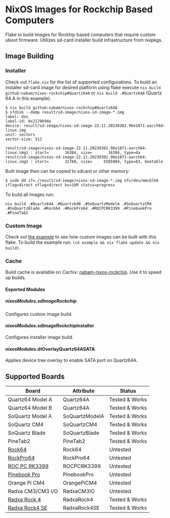 # NixOS Images for Rockchip Based Computers

Flake to build images for Rockhip based computers that require custom uboot
firmware. Utilizes sd-card installer build infrastructure from nixpkgs.

## Image Building

### Installer

Check out `flake.nix` for the list of supported configurations. To build an
installer sd-card image for desired platform using flake execute 
`nix build github:nabam/nixos-rockchip#Quartz64A` or `nix build .#Quartz64A`
(Quartz 64 A in this example).

``` console
$ nix build github:nabam/nixos-rockchip#Quartz64A
$ sfdisk --dump result/sd-image/nixos-sd-image-*.img
label: dos
label-id: 0x2178694e
device: result/sd-image/nixos-sd-image-22.11.20230302.96e1871-aarch64-linux.img
unit: sectors
sector-size: 512

result/sd-image/nixos-sd-image-22.11.20230302.96e1871-aarch64-linux.img1 : start=       16384, size=       16384, type=da
result/sd-image/nixos-sd-image-22.11.20230302.96e1871-aarch64-linux.img2 : start=       32768, size=     5585984, type=83, bootable
```

Built image then can be copied to sdcard or other memory:

``` console
$ sudo dd if=./result/sd-image/nixos-sd-image-*.img of=/dev/mmcblk0 iflag=direct oflag=direct bs=16M status=progress
```

To build all images run:
``` console
nix build .#Quartz64A .#Quartz64B .#SoQuartzModelA .#SoQuartzCM4 .#SoQuartzBlade .#Rock64 .#RockPro64 .#ROCPCRK3399 .#PinebookPro .#PineTab2
```

### Custom Image

Check out [the example](/example) to see how custom images can be built with 
this flake. To build the example run: `(cd example && nix flake update && nix build)`.

### Cache

Build cache is available on Cachix: [nabam-nixos-rockchip](https://app.cachix.org/cache/nabam-nixos-rockchip).
Use it to speed up builds.

#### Exported Modules
##### nixosModules.sdImageRockchip

Configures custom image build.

#### nixosModules.sdImageRockchipInstaller

Configures installer image build.

#### nixosModules.dtOverlayQuartz64ASATA

Applies device tree overlay to enable SATA port on Quartz64A.

## Supported Boards

| Board                | Attribute      | Status          |
| ---------------------|----------------| ----------------|
| Quartz64 Model A     | Quartz64A      | Tested & Works  |
| Quartz64 Model B     | Quartz64A      | Tested & Works  |
| SoQuartz Model A     | SoQuartzModelA | Tested & Works  |
| SoQuartz CM4         | SoQuartzCM4    | Tested & Works  |
| SoQuartz Blade       | SoQuartzBlade  | Tested & Works  |
| PineTab2             | PineTab2       | Tested & Works  |
| [Rock64][]           | Rock64         | Untested        |
| [RockPro64][]        | RockPro64      | Untested        |
| [ROC PC RK3399][]    | ROCPCRK3399    | Untested        |
| [Pinebook Pro][]     | PinebookPro    | Untested        |
| Orange Pi CM4        | OrangePiCM4    | Untested        |
| Radxa CM3/CM3 I/O    | RadxaCM3IO     | Untested        |
| [Radxa Rock 4][]     | RadxaRock4     | Tested & Works  |
| [Radxa Rock4 SE][]   | RadxaRock4SE   | Tested & Works  |

[Rock64]: https://nixos.wiki/wiki/NixOS_on_ARM/PINE64_ROCK64
[RockPro64]: https://nixos.wiki/wiki/NixOS_on_ARM/PINE64_ROCKPro64
[ROC PC RK3399]: https://nixos.wiki/wiki/NixOS_on_ARM/Libre_Computer_ROC-RK3399-PC
[Pinebook Pro]: https://nixos.wiki/wiki/NixOS_on_ARM/PINE64_Pinebook_Pro
[Radxa Rock 4]: https://wiki.nixos.org/wiki/NixOS_on_ARM/Radxa_ROCK_4
[Radxa Rock4 SE]: https://wiki.nixos.org/wiki/NixOS_on_ARM/Radxa_ROCK_4
